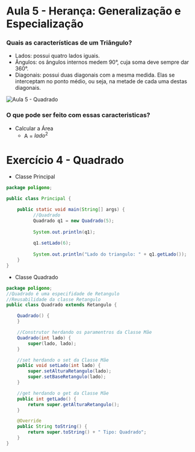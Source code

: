 # Aula 5 - Herança: Generalização e Especialização

### Quais as características de um Triângulo?

- Lados: possui quatro lados iguais.
- Ângulos: os ângulos internos medem 90°, cuja soma deve sempre dar 360°.
- Diagonais: possui duas diagonais com a mesma medida. Elas se interceptam no ponto médio, ou seja, na metade de cada uma destas diagonais.

![Aula 5 - Quadrado](https://github.com/brunamota/POO/assets/66503956/ba752e49-738b-4dde-9ce2-d48e45be09ff)

### O que pode ser feito com essas caracteristicas?

- Calcular a Área
  - A = $lado^2$

# Exercício 4 - Quadrado
- Classe Principal

```Java
package poligono;

public class Principal {

    public static void main(String[] args) {
          //Quadrado
          Quadrado q1 = new Quadrado(5);
          
          System.out.println(q1);
          
          q1.setLado(6);
          
          System.out.println("Lado do triangulo: " + q1.getLado());
    }
}
```

- Classe Quadrado

```Java
package poligono;
//Quadrado é uma especifidade de Retangulo
//Reusabilidade da classe Retangulo
public class Quadrado extends Retangulo {

    Quadrado() {
    }

    //Construtor herdando os paramentros da Classe Mãe
    Quadrado(int lado) {
        super(lado, lado);
    }

    //set herdando o set da Classe Mãe
    public void setLado(int lado) {
        super.setAlturaRetangulo(lado);
        super.setBaseRetangulo(lado);
    }

    //get herdando o get da Classe Mãe
    public int getLado() {
        return super.getAlturaRetangulo();
    }

    @Override
    public String toString() {
        return super.toString() + " Tipo: Quadrado";
    }  
}
```
